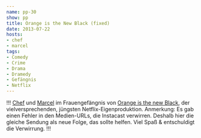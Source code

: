 ```yaml
---
name: pp-30
show: pp
title: Orange is the New Black (fixed)
date: 2013-07-22
hosts:
- chef
- marcel
tags:
- Comedy
- Crime
- Drama
- Dramedy
- Gefängnis
- Netflix
---
```

!!!
[Chef](https://twitter.com/grischder) und [Marcel](http://twitter.com/xartas) im Frauengefängnis von [Orange is the new Black](http://www.imdb.com/title/tt2372162), der vielversprechenden, jüngsten Netflix-Eigenproduktion. Anmerkung: Es gab einen Fehler in den Medien-URLs, die Instacast verwirren. Deshalb hier die gleiche Sendung als neue Folge, das sollte helfen. Viel Spaß & entschuldigt die Verwirrung.
!!!


